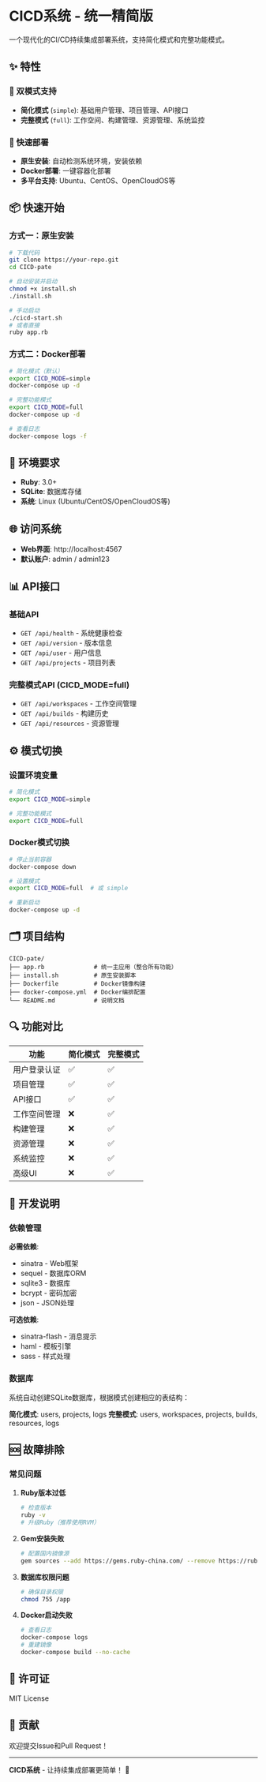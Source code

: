 # CICD系统 - 统一精简版

一个现代化的CI/CD持续集成部署系统，支持简化模式和完整功能模式。

## ✨ 特性

### 🎯 双模式支持
- **简化模式** (`simple`): 基础用户管理、项目管理、API接口
- **完整模式** (`full`): 工作空间、构建管理、资源管理、系统监控

### 🚀 快速部署
- **原生安装**: 自动检测系统环境，安装依赖
- **Docker部署**: 一键容器化部署
- **多平台支持**: Ubuntu、CentOS、OpenCloudOS等

## 📦 快速开始

### 方式一：原生安装

```bash
# 下载代码
git clone https://your-repo.git
cd CICD-pate

# 自动安装并启动
chmod +x install.sh
./install.sh

# 手动启动
./cicd-start.sh
# 或者直接
ruby app.rb
```

### 方式二：Docker部署

```bash
# 简化模式（默认）
export CICD_MODE=simple
docker-compose up -d

# 完整功能模式
export CICD_MODE=full
docker-compose up -d

# 查看日志
docker-compose logs -f
```

## 🔧 环境要求

- **Ruby**: 3.0+ 
- **SQLite**: 数据库存储
- **系统**: Linux (Ubuntu/CentOS/OpenCloudOS等)

## 🌐 访问系统

- **Web界面**: http://localhost:4567
- **默认账户**: admin / admin123

## 📊 API接口

### 基础API
- `GET /api/health` - 系统健康检查
- `GET /api/version` - 版本信息
- `GET /api/user` - 用户信息 
- `GET /api/projects` - 项目列表

### 完整模式API (CICD_MODE=full)
- `GET /api/workspaces` - 工作空间管理
- `GET /api/builds` - 构建历史
- `GET /api/resources` - 资源管理

## ⚙️ 模式切换

### 设置环境变量

```bash
# 简化模式
export CICD_MODE=simple

# 完整功能模式  
export CICD_MODE=full
```

### Docker模式切换

```bash
# 停止当前容器
docker-compose down

# 设置模式
export CICD_MODE=full  # 或 simple

# 重新启动
docker-compose up -d
```

## 🗂️ 项目结构

```
CICD-pate/
├── app.rb              # 统一主应用（整合所有功能）
├── install.sh          # 原生安装脚本
├── Dockerfile          # Docker镜像构建
├── docker-compose.yml  # Docker编排配置
└── README.md           # 说明文档
```

## 🔍 功能对比

| 功能 | 简化模式 | 完整模式 |
|------|----------|----------|
| 用户登录认证 | ✅ | ✅ |
| 项目管理 | ✅ | ✅ |
| API接口 | ✅ | ✅ |
| 工作空间管理 | ❌ | ✅ |
| 构建管理 | ❌ | ✅ |
| 资源管理 | ❌ | ✅ |
| 系统监控 | ❌ | ✅ |
| 高级UI | ❌ | ✅ |

## 🔧 开发说明

### 依赖管理

**必需依赖**:
- sinatra - Web框架
- sequel - 数据库ORM  
- sqlite3 - 数据库
- bcrypt - 密码加密
- json - JSON处理

**可选依赖**:
- sinatra-flash - 消息提示
- haml - 模板引擎
- sass - 样式处理

### 数据库

系统自动创建SQLite数据库，根据模式创建相应的表结构：

**简化模式**: users, projects, logs
**完整模式**: users, workspaces, projects, builds, resources, logs

## 🆘 故障排除

### 常见问题

1. **Ruby版本过低**
   ```bash
   # 检查版本
   ruby -v
   # 升级Ruby（推荐使用RVM）
   ```

2. **Gem安装失败**
   ```bash
   # 配置国内镜像源
   gem sources --add https://gems.ruby-china.com/ --remove https://rubygems.org/
   ```

3. **数据库权限问题**
   ```bash
   # 确保目录权限
   chmod 755 /app
   ```

4. **Docker启动失败**
   ```bash
   # 查看日志
   docker-compose logs
   # 重建镜像
   docker-compose build --no-cache
   ```

## 📄 许可证

MIT License

## 🤝 贡献

欢迎提交Issue和Pull Request！

---

**CICD系统** - 让持续集成部署更简单！ 🚀